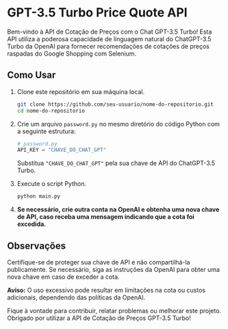 # GPT-3.5 Turbo Price Quote API

Bem-vindo à API de Cotação de Preços com o Chat GPT-3.5 Turbo! Esta API utiliza a poderosa capacidade de linguagem natural do ChatGPT-3.5 Turbo da OpenAI para fornecer recomendações de cotações de preços raspadas do Google Shopping com Selenium.

## Como Usar

1. Clone este repositório em sua máquina local.

   ```bash
   git clone https://github.com/seu-usuario/nome-do-repositorio.git
   cd nome-do-repositorio
   ```

2. Crie um arquivo `password.py` no mesmo diretório do código Python com a seguinte estrutura:

   ```python
   # password.py
   API_KEY = "CHAVE_DO_CHAT_GPT"
   ```

   Substitua `"CHAVE_DO_CHAT_GPT"` pela sua chave de API do ChatGPT-3.5 Turbo.

3. Execute o script Python.

   ```bash
   python main.py
   ```

4. **Se necessário, crie outra conta na OpenAI e obtenha uma nova chave de API, caso receba uma mensagem indicando que a cota foi excedida.**

## Observações

Certifique-se de proteger sua chave de API e não compartilhá-la publicamente. Se necessário, siga as instruções da OpenAI para obter uma nova chave em caso de exceder a cota.

**Aviso:** O uso excessivo pode resultar em limitações na cota ou custos adicionais, dependendo das políticas da OpenAI.

Fique à vontade para contribuir, relatar problemas ou melhorar este projeto. Obrigado por utilizar a API de Cotação de Preços GPT-3.5 Turbo!
